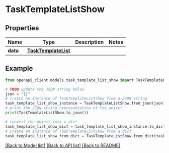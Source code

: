 # TaskTemplateListShow


## Properties

Name | Type | Description | Notes
------------ | ------------- | ------------- | -------------
**data** | [**TaskTemplateList**](TaskTemplateList.md) |  | 

## Example

```python
from openapi_client.models.task_template_list_show import TaskTemplateListShow

# TODO update the JSON string below
json = "{}"
# create an instance of TaskTemplateListShow from a JSON string
task_template_list_show_instance = TaskTemplateListShow.from_json(json)
# print the JSON string representation of the object
print(TaskTemplateListShow.to_json())

# convert the object into a dict
task_template_list_show_dict = task_template_list_show_instance.to_dict()
# create an instance of TaskTemplateListShow from a dict
task_template_list_show_from_dict = TaskTemplateListShow.from_dict(task_template_list_show_dict)
```
[[Back to Model list]](../README.md#documentation-for-models) [[Back to API list]](../README.md#documentation-for-api-endpoints) [[Back to README]](../README.md)


